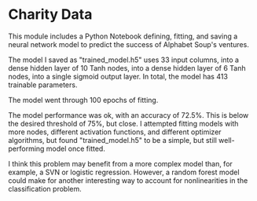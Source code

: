 # Charity Data

This module includes a Python Notebook defining, fitting, and saving a neural network model to predict the success of Alphabet Soup's ventures.

The model I saved as "trained_model.h5" uses 33 input columns, into a dense hidden layer of 10 Tanh nodes, into a dense hidden layer of 6 Tanh nodes, into a single sigmoid output layer. In total, the model has 413 trainable parameters.

The model went through 100 epochs of fitting.

The model performance was ok, with an accuracy of 72.5%. This is below the desired threshold of 75%, but close. I attempted fitting models with more nodes, different activation functions, and different optimizer algorithms, but found "trained_model.h5" to be a simple, but still well-performing model once fitted.

I think this problem may benefit from a more complex model than, for example, a SVN or logistic regression. However, a random forest model could make for another interesting way to account for nonlinearities in the classification problem.
